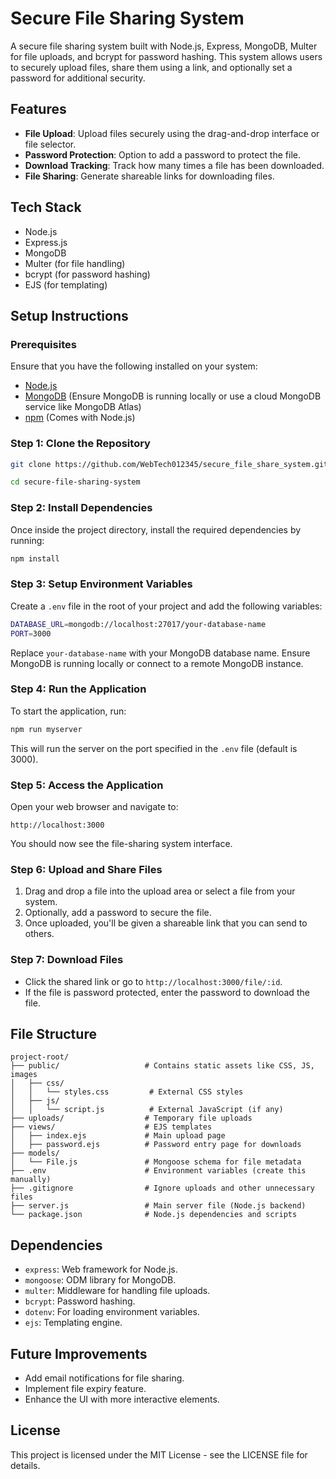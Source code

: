 
# Secure File Sharing System

A secure file sharing system built with Node.js, Express, MongoDB, Multer for file uploads, and bcrypt for password hashing. This system allows users to securely upload files, share them using a link, and optionally set a password for additional security.

## Features
- **File Upload**: Upload files securely using the drag-and-drop interface or file selector.
- **Password Protection**: Option to add a password to protect the file.
- **Download Tracking**: Track how many times a file has been downloaded.
- **File Sharing**: Generate shareable links for downloading files.

## Tech Stack
- Node.js
- Express.js
- MongoDB
- Multer (for file handling)
- bcrypt (for password hashing)
- EJS (for templating)

## Setup Instructions

### Prerequisites
Ensure that you have the following installed on your system:
- [Node.js](https://nodejs.org/)
- [MongoDB](https://www.mongodb.com/) (Ensure MongoDB is running locally or use a cloud MongoDB service like MongoDB Atlas)
- [npm](https://www.npmjs.com/) (Comes with Node.js)

### Step 1: Clone the Repository
```bash
git clone https://github.com/WebTech012345/secure_file_share_system.git

cd secure-file-sharing-system
```

### Step 2: Install Dependencies
Once inside the project directory, install the required dependencies by running:
```bash
npm install
```

### Step 3: Setup Environment Variables
Create a `.env` file in the root of your project and add the following variables:
```bash
DATABASE_URL=mongodb://localhost:27017/your-database-name
PORT=3000
```
Replace `your-database-name` with your MongoDB database name. Ensure MongoDB is running locally or connect to a remote MongoDB instance.

### Step 4: Run the Application
To start the application, run:
```bash
npm run myserver
```
This will run the server on the port specified in the `.env` file (default is 3000).

### Step 5: Access the Application
Open your web browser and navigate to:
```
http://localhost:3000
```

You should now see the file-sharing system interface.

### Step 6: Upload and Share Files
1. Drag and drop a file into the upload area or select a file from your system.
2. Optionally, add a password to secure the file.
3. Once uploaded, you'll be given a shareable link that you can send to others.

### Step 7: Download Files
- Click the shared link or go to `http://localhost:3000/file/:id`.
- If the file is password protected, enter the password to download the file.

## File Structure

```plaintext
project-root/
├── public/                   # Contains static assets like CSS, JS, images
│   ├── css/
│   │   └── styles.css         # External CSS styles
│   ├── js/
│   │   └── script.js          # External JavaScript (if any)
├── uploads/                  # Temporary file uploads
├── views/                    # EJS templates
│   ├── index.ejs             # Main upload page
│   ├── password.ejs          # Password entry page for downloads
├── models/
│   └── File.js               # Mongoose schema for file metadata
├── .env                      # Environment variables (create this manually)
├── .gitignore                # Ignore uploads and other unnecessary files
├── server.js                 # Main server file (Node.js backend)
└── package.json              # Node.js dependencies and scripts
```

## Dependencies
- `express`: Web framework for Node.js.
- `mongoose`: ODM library for MongoDB.
- `multer`: Middleware for handling file uploads.
- `bcrypt`: Password hashing.
- `dotenv`: For loading environment variables.
- `ejs`: Templating engine.

## Future Improvements
- Add email notifications for file sharing.
- Implement file expiry feature.
- Enhance the UI with more interactive elements.

## License
This project is licensed under the MIT License - see the LICENSE file for details.
